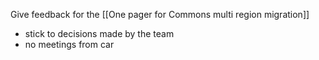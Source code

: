 Give feedback for the [[One pager for Commons multi region migration]]

* stick to decisions made by the team
* no meetings from car